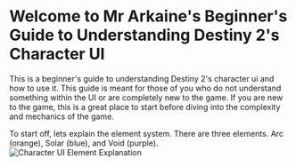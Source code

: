 # Welcome to Mr Arkaine's Beginner's Guide to Understanding Destiny 2's Character UI

This is a beginner's guide to understanding Destiny 2's character ui and how to use it. This guide is meant for those of you who do not understand something within the UI or are completely new to the game. If you are new to the game, this is a great place to start before diving into the complexity and mechanics of the game. 

To start off, lets explain the element system. There are three elements. Arc (orange), Solar (blue), and Void (purple). 
![Character UI Element Explanation](https://user-images.githubusercontent.com/72057076/97231248-99af8800-17b1-11eb-8a8e-e311918e238d.png)
